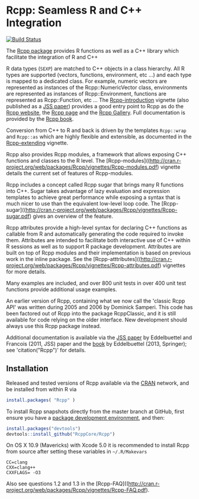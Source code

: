 Rcpp: Seamless R and C++ Integration
====================================

[![Build Status](https://travis-ci.org/RcppCore/Rcpp.png)](https://travis-ci.org/RcppCore/Rcpp)

The [Rcpp package](http://cran.r-project.org/package=Rcpp) provides R functions as well as a C++ library
which facilitate the integration of R and C++

R data types (`SEXP`) are matched to C++ objects in a class hierarchy.  All R
types are supported (vectors, functions, environment, etc ...)  and each
type is mapped to a dedicated class. For example, numeric vectors are
represented as instances of the Rcpp::NumericVector class, environments are
represented as instances of Rcpp::Environment, functions are represented as
Rcpp::Function, etc ... 
The
[Rcpp-introduction](http://cran.r-project.org/web/packages/Rcpp/vignettes/Rcpp-introduction.pdf)
vignette (also published as a [JSS paper](http://www.jstatsoft.org/v40/i08/)) provides a good
entry point to Rcpp as do the [Rcpp website](http://www.rcpp.org), the
[Rcpp page](http://dirk.eddelbuettel.com/code/rcpp.html) and the 
[Rcpp Gallery](http://gallery.rcpp.org). Full documentation
is provided by the [Rcpp book](http://www.rcpp.org/book/).

Conversion from C++ to R and back is driven by the templates `Rcpp::wrap` 
and `Rcpp::as` which are highly flexible and extensible, as documented
in the [Rcpp-extending](http://cran.r-project.org/web/packages/Rcpp/vignettes/Rcpp-extending.pdf) vignette.

Rcpp also provides Rcpp modules, a framework that allows exposing 
C++ functions and classes to the R level. The [Rcpp-modules]((http://cran.r-project.org/web/packages/Rcpp/vignettes/Rcpp-modules.pdf) vignette
details the current set of features of Rcpp-modules. 

Rcpp includes a concept called Rcpp sugar that brings many R functions
into C++. Sugar takes advantage of lazy evaluation and expression templates
to achieve great performance while exposing a syntax that is much nicer
to use than the equivalent low-level loop code. The [Rcpp-sugar]((http://cran.r-project.org/web/packages/Rcpp/vignettes/Rcpp-sugar.pdf)
gives an overview of the feature.

Rcpp attributes provide a high-level syntax for declaring C++
functions as callable from R and automatically generating the code
required to invoke them.  Attributes are intended to facilitate both
interactive use of C++ within R sessions as well as to support R
package development. Attributes are built on top of Rcpp modules and
their implementation is based on previous work in the inline package.
See the [Rcpp-atttributes]((http://cran.r-project.org/web/packages/Rcpp/vignettes/Rcpp-attributes.pdf) vignettes for more details. 

Many examples are included, and over 800 unit tests in over 400 unit
test functions provide additional usage examples.

An earlier version of Rcpp, containing what we now call the 'classic Rcpp
API' was written during 2005 and 2006 by Dominick Samperi.  This code has
been factored out of Rcpp into the package RcppClassic, and it is still
available for code relying on the older interface. New development should 
always use this Rcpp package instead.

Additional documentation is available via the [JSS paper](http://www.jstatsoft.org/v40/i08/) by Eddelbuettel and
Francois (2011, JSS) paper and the [book](http://www.rcpp.org/book) by Eddelbuettel (2013, Springer); 
see 'citation("Rcpp")' for details.

## Installation

Released and tested versions of Rcpp available via the
[CRAN](http://cran.r-project.org) network, and be installed from within R via 

```R
install.packages( "Rcpp" )
```

To install Rcpp snapshots directly from the master branch at GitHub, first
ensure you have a [package development environment](http://www.rstudio.com/ide/docs/packages/prerequisites), and
then:

```R
install.packages("devtools")
devtools::install_github("RcppCore/Rcpp")
```

On OS X 10.9 (Mavericks) with Xcode 5.0 it is recommended to install Rcpp from source after 
setting these variables in `~/.R/Makevars`

```
CC=clang
CXX=clang++
CXXFLAGS= -O3
```

Also see questions 1.2 and 1.3 in the [Rcpp-FAQ]((http://cran.r-project.org/web/packages/Rcpp/vignettes/Rcpp-FAQ.pdf).
